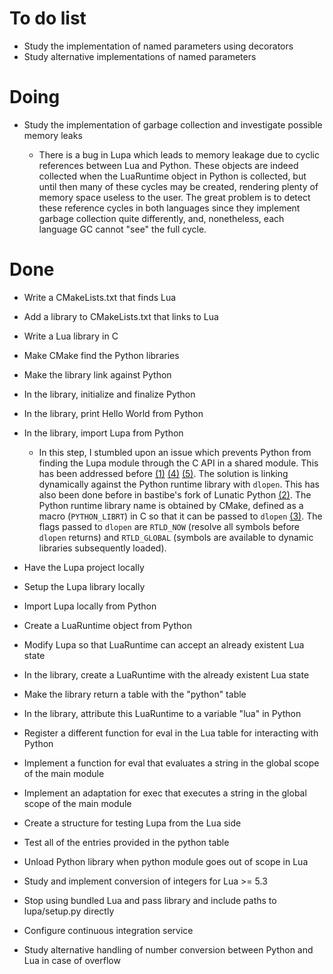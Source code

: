 # To do list

* Study the implementation of named parameters using decorators
* Study alternative implementations of named parameters

# Doing

* Study the implementation of garbage collection and investigate possible memory leaks

  * There is a bug in Lupa which leads to memory leakage due to cyclic references between Lua and Python.
    These objects are indeed collected when the LuaRuntime object in Python is collected, but until then
    many of these cycles may be created, rendering plenty of memory space useless to the user. The great
    problem is to detect these reference cycles in both languages since they implement garbage collection
    quite differently, and, nonetheless, each language GC cannot "see" the full cycle.

# Done

* Write a CMakeLists.txt that finds Lua
* Add a library to CMakeLists.txt that links to Lua
* Write a Lua library in C
* Make CMake find the Python libraries
* Make the library link against Python
* In the library, initialize and finalize Python
* In the library, print Hello World from Python
* In the library, import Lupa from Python

  * In this step, I stumbled upon an issue which prevents Python from finding the
    Lupa module through the C API in a shared module. This has been addressed before [(1)] [(4)] [(5)].
    The solution is linking dynamically against the Python runtime library with `dlopen`. This has
    also been done before in bastibe's fork of Lunatic Python [(2)]. The Python runtime library name
    is obtained by CMake, defined as a macro (`PYTHON_LIBRT`) in C so that it can be passed to `dlopen` [(3)].
    The flags passed to `dlopen` are `RTLD_NOW` (resolve all symbols before `dlopen` returns) and `RTLD_GLOBAL`
    (symbols are available to dynamic libraries subsequently loaded).

* Have the Lupa project locally
* Setup the Lupa library locally
* Import Lupa locally from Python
* Create a LuaRuntime object from Python
* Modify Lupa so that LuaRuntime can accept an already existent Lua state
* In the library, create a LuaRuntime with the already existent Lua state
* Make the library return a table with the "python" table
* In the library, attribute this LuaRuntime to a variable "lua" in Python
* Register a different function for eval in the Lua table for interacting with Python
* Implement a function for eval that evaluates a string in the global scope of the main module
* Implement an adaptation for exec that executes a string in the global scope of the main module
* Create a structure for testing Lupa from the Lua side
* Test all of the entries provided in the python table
* Unload Python library when python module goes out of scope in Lua
* Study and implement conversion of integers for Lua >= 5.3
* Stop using bundled Lua and pass library and include paths to lupa/setup.py directly
* Configure continuous integration service
* Study alternative handling of number conversion between Python and Lua in case of overflow

[(1)]: https://mail.python.org/pipermail/new-bugs-announce/2008-November/003322.html
[(2)]: https://github.com/bastibe/lunatic-python/blob/master/src/pythoninlua.c#L641
[(3)]: https://www.man7.org/linux/man-pages/man3/dlopen.3.html
[(4)]: https://stackoverflow.com/questions/29880931/importerror-and-pyexc-systemerror-while-embedding-python-script-within-c-for-pam
[(5)]: https://sourceforge.net/p/pam-python/code/ci/default/tree/src/pam_python.c#l2507
